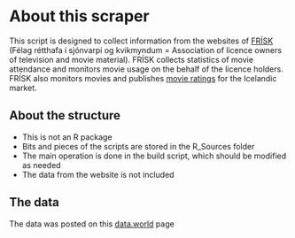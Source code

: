 # About this scraper
This script is designed to collect information from the websites of [FRÍSK](http://frisk.klapptre.is/) (Félag rétthafa í sjónvarpi og kvikmyndum = Association of licence owners of television and movie material).  FRÍSK collects statistics of movie attendance and monitors movie usage on the behalf of the licence holders. FRÍSK also monitors movies and publishes [movie ratings](http://kvikmyndaskodun.is/) for the Icelandic market.

## About the structure
  - This is not an R package
  - Bits and pieces of the scripts are stored in the R_Sources folder
  - The main operation is done in the build script, which should be modified as needed
  - The data from the website is not included

## The data
The data was posted on this [data.world](https://data.world/rhubarbarosa/movie-attendance-in-iceland) page
